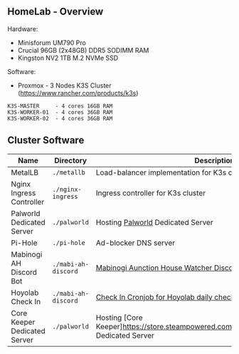 ## HomeLab - Overview

Hardware:
- Minisforum UM790 Pro
- Crucial 96GB (2x48GB) DDR5 SODIMM RAM
- Kingston NV2 1TB M.2 NVMe SSD

Software:
- Proxmox - 3 Nodes K3S Cluster (https://www.rancher.com/products/k3s)
```
K3S-MASTER     - 4 cores 16GB RAM
K3S-WORKER-01  - 4 cores 36GB RAM
K3S-WORKER-02  - 4 cores 36GB RAM
```

## Cluster Software

| Name  | Directory | Description |
| ----- | --------- | ----------- |
| MetalLB| `./metallb` | Load-balancer implementation for K3s cluster |
| Nginx Ingress Controller | `./nginx-ingress` | Ingress controller for K3s cluster |
| Palworld Dedicated Server  | `./palworld`  | Hosting [Palworld](https://store.steampowered.com/app/1623730/Palworld/) Dedicated Server  |
| Pi-Hole | `./pi-hole` | Ad-blocker DNS server |
| Mabinogi AH Discord Bot | `./mabi-ah-discord` | [Mabinogi Aunction House Watcher Discord Bot](https://github.com/dqle/mabi-ah-discord) |
| Hoyolab Check In | `./mabi-ah-discord` | [Check In Cronjob for Hoyolab daily checkin calendar](https://github.com/dqle/hoyolab-check-in-helm) |
| Core Keeper Dedicated Server  | `./palworld`  | Hosting [Core Keeper]https://store.steampowered.com/app/1621690/Core_Keeper/) Dedicated Server  |